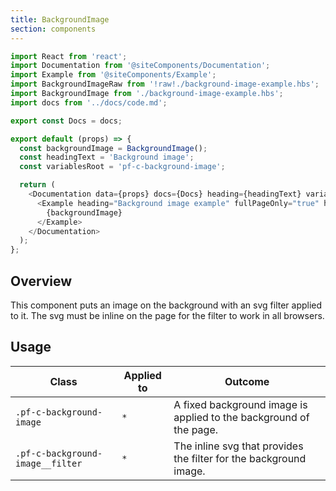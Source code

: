 ```yaml
---
title: BackgroundImage
section: components
---
```

```js
import React from 'react';
import Documentation from '@siteComponents/Documentation';
import Example from '@siteComponents/Example';
import BackgroundImageRaw from '!raw!./background-image-example.hbs';
import BackgroundImage from './background-image-example.hbs';
import docs from '../docs/code.md';

export const Docs = docs;

export default (props) => {
  const backgroundImage = BackgroundImage();
  const headingText = 'Background image';
  const variablesRoot = 'pf-c-background-image';

  return (
    <Documentation data={props} docs={Docs} heading={headingText} variablesRoot={variablesRoot}>
      <Example heading="Background image example" fullPageOnly="true" handlebars={BackgroundImageRaw}>
        {backgroundImage}
      </Example>
    </Documentation>
  );
};
```

## Overview

This component puts an image on the background with an svg filter applied to it. The svg must be inline on the page for the filter to work in all browsers.

## Usage

| Class | Applied to | Outcome |
| -- | -- | -- |
| `.pf-c-background-image` | `*` |  A fixed background image is applied to the background of the page. |
| `.pf-c-background-image__filter` | `*` |  The inline svg that provides the filter for the background image. |

